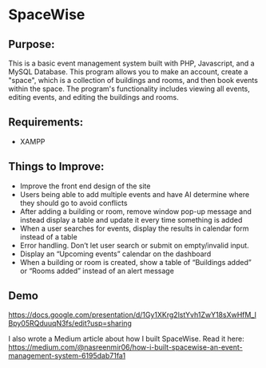 # SpaceWise

## Purpose:
This is a basic event management system built with PHP, Javascript, and a MySQL Database. This program allows you to make an account, create a "space", which is a collection of buildings and rooms, and then book events within the space. The program's functionality includes viewing all events, editing events, and editing the buildings and rooms.

## Requirements:
- XAMPP

## Things to Improve:
- Improve the front end design of the site
- Users being able to add multiple events and have AI determine where they should go to avoid conflicts
- After adding a building or room, remove window pop-up message and instead display a table and update it every time something is added
- When a user searches for events, display the results in calendar form instead of a table
- Error handling. Don’t let user search or submit on empty/invalid input. 
- Display an “Upcoming events” calendar on the dashboard
- When a building or room is created, show a table of “Buildings added” or “Rooms added” instead of an alert message

## Demo

https://docs.google.com/presentation/d/1Gy1XKrg2lstYvh1ZwY18sXwHfM_lBpy05RQduuqN3fs/edit?usp=sharing

I also wrote a Medium article about how I built SpaceWise. Read it here: https://medium.com/@nasreenmir06/how-i-built-spacewise-an-event-management-system-6195dab71fa1

